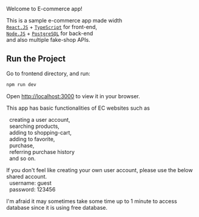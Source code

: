Welcome to E-commerce app!<br/>

This is a sample e-commerce app made width<br/>
[`React.JS`](https://react.dev/) + [`TypeScript`](https://www.typescriptlang.org/) for front-end,<br/>
[`Node.JS`](https://nodejs.org/) + [`PostgreSQL`](https://www.postgresql.org/) for back-end<br/>
and also multiple fake-shop APIs.<br/>

## Run the Project

Go to frontend directory, and run:

```bash
npm run dev
```

Open [http://localhost:3000](http://localhost:3000) to view it in your browser.

This app has basic functionalities of EC websites such as<br/>

&nbsp;&nbsp;creating a user account,<br/>
&nbsp;&nbsp;searching products,<br/>
&nbsp;&nbsp;adding to shopping-cart,<br/>
&nbsp;&nbsp;adding to favorite,<br/>
&nbsp;&nbsp;purchase,<br/>
&nbsp;&nbsp;referring purchase history<br/>
&nbsp;&nbsp;and so on.<br/>

If you don't feel like creating your own user account, please use the below shared account.<br/>
&nbsp;&nbsp;username: guest<br/>
&nbsp;&nbsp;password: 123456<br/>

I'm afraid it may sometimes take some time up to 1 minute to access database since it is using free database.

